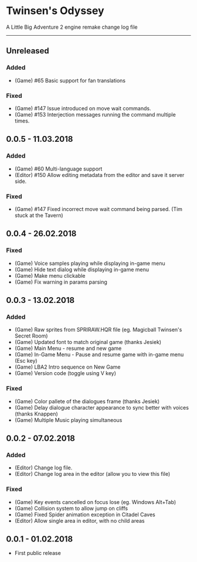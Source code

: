 # Twinsen's Odyssey
A Little Big Adventure 2 engine remake change log file

---

## Unreleased
### Added
* (Game) #65 Basic support for fan translations
### Fixed
* (Game) #147 Issue introduced on move wait commands.
* (Game) #153 Interjection messages running the command multiple times.

## 0.0.5 - 11.03.2018
### Added
* (Game) #60 Multi-language support
* (Editor) #150 Allow editing metadata from the editor and save it server side.
### Fixed
* (Game) #147 Fixed incorrect move wait command being parsed. (Tim stuck at the Tavern)

## 0.0.4 - 26.02.2018
### Fixed
* (Game) Voice samples playing while displaying in-game menu
* (Game) Hide text dialog while displaying in-game menu
* (Game) Make menu clickable
* (Game) Fix warning in params parsing

## 0.0.3 - 13.02.2018
### Added
* (Game) Raw sprites from SPRIRAW.HQR file (eg. Magicball Twinsen's Secret Room)
* (Game) Updated font to match original game (thanks Jesiek)
* (Game) Main Menu - resume and new game
* (Game) In-Game Menu - Pause and resume game with in-game menu (Esc key)
* (Game) LBA2 Intro sequence on New Game
* (Game) Version code (toggle using V key)

### Fixed
* (Game) Color pallete of the dialogues frame (thanks Jesiek)
* (Game) Delay dialogue character appearance to sync better with voices (thanks Knappen)
* (Game) Multiple Music playing simultaneous

## 0.0.2 - 07.02.2018
### Added
* (Editor) Change log file.
* (Editor) Change log area in the editor (allow you to view this file)

### Fixed
* (Game) Key events cancelled on focus lose (eg. Windows Alt+Tab)
* (Game) Collision system to allow jump on cliffs
* (Game) Fixed Spider animation exception in Citadel Caves
* (Editor) Allow single area in editor, with no child areas

## 0.0.1 - 01.02.2018
* First public release
